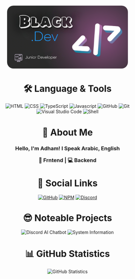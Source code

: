 <p align="center">
  <img src="./image.png" alt="My GitHub stats" style="width: 75%; border-radius: 20px;" />
</p>

<div align="center"> <h1 align="center"> 🛠 Language & Tools </h1> </div>

<div align="center">
  <img src="https://imgur.com/3KvfKeH.png" alt="HTML" />
  <img src="https://imgur.com/JncbSGq.png" alt="CSS" />
  <img src="https://imgur.com/zw93EwM.png" alt="TypeScript" />
  <img src="https://imgur.com/J6J18Oq.png" alt="Javascript" />
  <img src="https://imgur.com/am2M8Sr.png " alt="GitHub" />
  <img src="https://imgur.com/23o6vBG.png" alt="Git" />
  <img src="https://imgur.com/5GBBmDh.png" alt="Visual Studio Code" />
  <img src="https://imgur.com/7RTXlBW.png" alt="Shell" />
</div>

<div align="center"> <h1 align="center"> 👋 About Me </h1> </div>

<div align="center"> <h3 align="center"> 
Hello, I'm Adham!
I Speak Arabic, English

  📜 Frntend | 💻 Backend 



</h3>

</div>

<div align="center"> <h1 align="center"> 🔗 Social Links </h1> </div>

<div align="center">
  <a href="https://github.com/adhammenesy"><img src="https://imgur.com/3ODU5lj.png" alt="GitHub" /></a>
  <a href="https://www.npmjs.com/~blackdis"><img src="https://imgur.com/rVt9huZ.png" alt="NPM" /></a>
  <a href="https://discord.gg/Almasa"><img src="https://imgur.com/Qcg8nxa.png" alt="Discord" /></a>
</div>

<div align="center"> <h1 align="center"> 😎 Noteable Projects </h1> </div>

<div align="center">
  <img src="https://github-readme-stats.vercel.app/api/pin/?username=adhammenesy&repo=BootstrapProject&bg_color=30,020614,cfb360&title_color=a5a5a5&text_color=a5a5a5)](https://github.com/adhammenesy/BootstrapProject" alt="Discord AI Chatbot" />
  <img src="https://github-readme-stats.vercel.app/api/pin/?username=adhammenesy&repo=stock&bg_color=30,020614,cfb360&title_color=a5a5a5&text_color=a5a5a5)](https://github.com/adhammenesy/stock" alt="System Information" />
</div>

<div align="center"> <h1 align="center"> 📊 GitHub Statistics </h1> </div>

<div align="center">
  <img src="https://github-readme-stats.vercel.app/api?username=adhammenesy&show_icons=true&show=reviews,discussions_started,discussions_answered,prs_merged,prs_merged_percentage&bg_color=30,020614,cfb360&title_color=a5a5a5&text_color=a5a5a5" alt="GitHub Statistics" />
</div>
